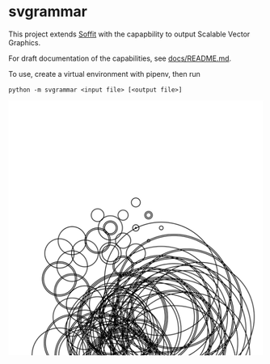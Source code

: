 # svgrammar

This project extends [Soffit](https://github.com/mgritter/soffit) with the 
capapbility to output Scalable Vector Graphics.

For draft documentation of the capabilities, see [docs/README.md](docs/README.md).

To use, create a virtual environment with pipenv, then run

```
python -m svgrammar <input file> [<output file>]
```

![example image](examples/random3.svg)

